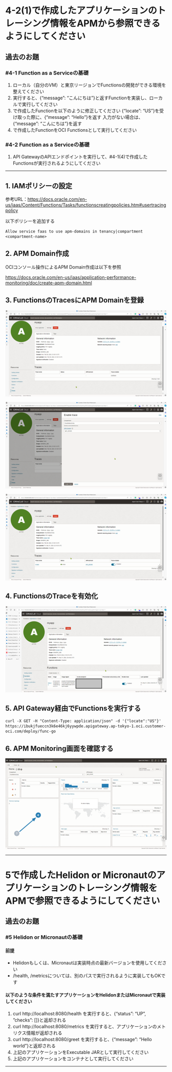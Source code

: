 # 4-2(1)で作成したアプリケーションのトレーシング情報をAPMから参照できるようにしてください

## 過去のお題

### #4-1 Function as a Serviceの基礎
1. ローカル（自分のVM）と東京リージョンでFunctionsの開発ができる環境を整えてください
2. 実行すると、{“message”: “こんにちは”}と返すFunctionを実装し、ローカルで実行してください
3. で作成したFunctionを以下のように修正してください
   {“locate”: “US”}を受け取った際に、{“message”: “Hello”}を返す
   入力がない場合は、{“message”: “こんにちは”}を返す
4. で作成したFunctionをOCI Functionsとして実行してください

### #4-2 Function as a Serviceの基礎
1. API GatewayのAPIエンドポイントを実行して、#4-1(4)で作成したFunctionsが実行されるようにしてください

---

## 1. IAMポリシーの設定

参考URL：https://docs.oracle.com/en-us/iaas/Content/Functions/Tasks/functionscreatingpolicies.htm#usertracingpolicy

以下ポリシーを追加する
```
Allow service faas to use apm-domains in tenancy|compartment <compartment-name>
```

## 2. APM Domain作成

OCIコンソール操作によるAPM Domain作成は以下を参照

https://docs.oracle.com/en-us/iaas/application-performance-monitoring/doc/create-apm-domain.html

## 3. FunctionsのTracesにAPM Domainを登録

![](./image01.png)

![](./image02.png)

![](./image03.png)

## 4. FunctionsのTraceを有効化

![](./image04.png)

## 5. API Gateway経由でFunctionsを実行する

```console
curl -X GET -H "Content-Type: application/json" -d '{"locate":"US"}' https://ibukjfueccn3k6e46kj6yywpde.apigateway.ap-tokyo-1.oci.customer-oci.com/deploy/func-go
```

## 6. APM Monitoring画面を確認する

![](./image05.png)

---

# 5で作成したHelidon or Micronautのアプリケーションのトレーシング情報をAPMで参照できるようにしてください

## 過去のお題

### #5 Helidon or Micronautの基礎

#### 前提
* Helidonもしくは、Micronautは実装時点の最新バージョンを使用してください
* /health, /metricsについては、別のパスで実行されるように実装してもOKです

#### 以下のような条件を満たすアプリケーションをHelidonまたはMicronautで実装してください
1. curl http://localhost:8080/health を実行すると、{“status”: “UP”, ”checks”: []}と返却される
2. curl http://localhost:8080/metrics を実行すると、アプリケーションのメトリクス情報が返却される
3. curl http://localhost:8080/greet を実行すると、{“message”: “Hello world”}と返却される
4. 上記のアプリケーションをExecutable JARとして実行してください
5. 上記のアプリケーションをコンテナとして実行してください

---

